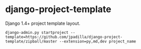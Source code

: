django-project-template
=======================

Django 1.4+ project template layout.

    django-admin.py startproject --template=https://github.com/jpadilla/django-project-template/zipball/master --extension=py,md,dev project_name